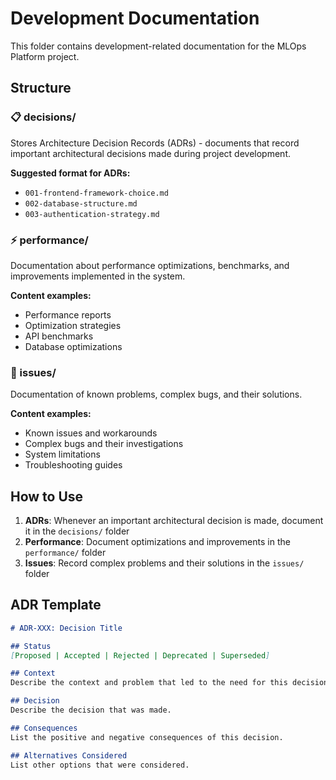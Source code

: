 # Development Documentation

This folder contains development-related documentation for the MLOps Platform project.

## Structure

### 📋 decisions/
Stores Architecture Decision Records (ADRs) - documents that record important architectural decisions made during project development.

**Suggested format for ADRs:**
- `001-frontend-framework-choice.md`
- `002-database-structure.md`
- `003-authentication-strategy.md`

### ⚡ performance/
Documentation about performance optimizations, benchmarks, and improvements implemented in the system.

**Content examples:**
- Performance reports
- Optimization strategies
- API benchmarks
- Database optimizations

### 🐛 issues/
Documentation of known problems, complex bugs, and their solutions.

**Content examples:**
- Known issues and workarounds
- Complex bugs and their investigations
- System limitations
- Troubleshooting guides

## How to Use

1. **ADRs**: Whenever an important architectural decision is made, document it in the `decisions/` folder
2. **Performance**: Document optimizations and improvements in the `performance/` folder
3. **Issues**: Record complex problems and their solutions in the `issues/` folder

## ADR Template

```markdown
# ADR-XXX: Decision Title

## Status
[Proposed | Accepted | Rejected | Deprecated | Superseded]

## Context
Describe the context and problem that led to the need for this decision.

## Decision
Describe the decision that was made.

## Consequences
List the positive and negative consequences of this decision.

## Alternatives Considered
List other options that were considered.
```